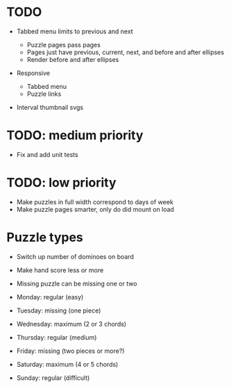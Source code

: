 # TODO
* Tabbed menu limits to previous and next
    * Puzzle pages pass pages
    * Pages just have previous, current, next, and before and after ellipses
    * Render before and after ellipses

* Responsive
    * Tabbed menu
    * Puzzle links

* Interval thumbnail svgs

# TODO: medium priority
* Fix and add unit tests

# TODO: low priority
* Make puzzles in full width correspond to days of week
* Make puzzle pages smarter, only do did mount on load

# Puzzle types
* Switch up number of dominoes on board
* Make hand score less or more
* Missing puzzle can be missing one or two

* Monday: regular (easy)
* Tuesday: missing (one piece)
* Wednesday: maximum (2 or 3 chords)
* Thursday: regular (medium)
* Friday: missing (two pieces or more?)
* Saturday: maximum (4 or 5 chords)
* Sunday: regular (difficult)